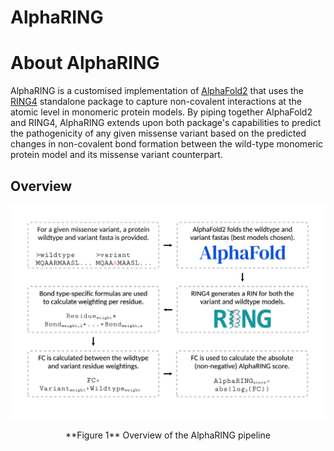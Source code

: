 # **AlphaRING**

# About AlphaRING

AlphaRING is a customised implementation of [AlphaFold2](https://github.com/google-deepmind/alphafold) that uses the [RING4](https://ring.biocomputingup.it/) standalone package to capture non-covalent interactions at the atomic level in monomeric protein models. By piping together AlphaFold2 and RING4, AlphaRING extends upon both package's capabilities to predict the pathogenicity of any given missense variant based on the predicted changes in non-covalent bond formation between the wild-type monomeric protein model and its missense variant counterpart.

## Overview

![](https://github.com/loggy01/alpharing/blob/main/images/fig_1.png)
<center>
**Figure 1** Overview of the AlphaRING pipeline
</center>
